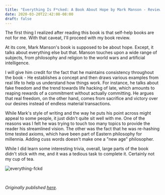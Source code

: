 ```yaml
---
title: "Everything Is F*cked: A Book About Hope by Mark Manson - Review by Abhishek Desikan"
date: 2020-03-20T22:42:08-08:00
draft: false
---
```


The first thing I realized after reading this book is that self-help books are not for me. With that caveat, I'll proceed with my book review.

At its core, Mark Manson's book is supposed to be about hope. Except, it talks about everything else but that. Manson touches upon a wide range of subjects, from philosophy and religion to the world wars and artificial intelligence.

I will give him credit for the fact that he maintains consistency throughout the book - He establishes a concept and then draws various examples from real life to help us understand how things work. For instance, he talks about fake freedom and the trend towards life hacking of late, which amounts to reaping rewards of a commitment without actually committing. He argues that real freedom, on the other hand, comes from sacrifice and victory over our desires instead of endless material transactions.

While Mark's style of writing and the way he puts his point across might appeal to some people, it just didn't quite sit well with me. One of the reasons was I felt he was trying to touch too many topics to provide the reader his streamlined vision. The other was the fact that he was re-hashing time tested axioms, which have been part of Eastern philosophy for millennia. Adding cuss words doesn't make one a "new age" philosopher.

While I did learn some interesting trivia, overall, large parts of the book didn't stick with me, and it was a tedious task to complete it. Certainly not my cup of tea.

![everything-fckd](/everything-fckd.jpg)

&nbsp;&nbsp;

*Originally published [here](https://www.goodreads.com/review/show/3147621754).*